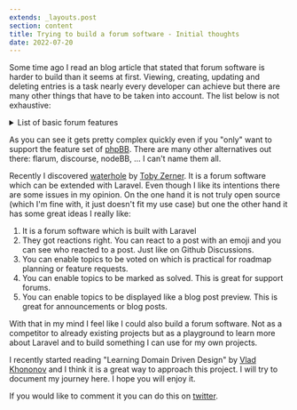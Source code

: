 ```yaml
---
extends: _layouts.post
section: content
title: Trying to build a forum software - Initial thoughts
date: 2022-07-20
---
```


Some time ago I read an blog article that stated that forum software is harder
to build than it seems at first. Viewing, creating, updating and deleting
entries is a task nearly every developer can achieve but there are many other
things that have to be taken into account. The list below is not exhaustive: 

<details id="basic-forum-features">
<summary>List of basic forum features</summary>
<ul>
  <li>User Registration: Allows users to create an account and establish a unique identity within the forum.</li>
  <li>User Profiles: Provides a space for users to customize their profiles, add avatars, and provide information about themselves.</li>
  <li>Threaded Discussions: Enables users to create new discussion threads and reply to existing ones, organizing conversations in a hierarchical manner.</li>
  <li>Categories and Boards: Allows the creation of different categories and boards to organize discussions based on topics or themes.</li>
  <li>Moderation Tools: Provides features for forum moderators to manage and moderate discussions, including the ability to delete posts, ban users, and enforce community guidelines.</li>
  <li>Search Functionality: Enables users to search for specific discussions or topics within the forum.</li>
  <li>Notifications: Alerts users about new posts, replies, or updates to threads they are following.</li>
  <li>User Permissions: Provides various levels of access and permissions to users, such as administrators, moderators, and regular users.</li>
  <li>Post Formatting: Supports basic formatting options like bold, italic, lists, quotes, and hyperlinks to enhance the appearance and readability of posts.</li>
  <li>Multimedia Integration: Enables users to embed images, videos, and other media content within their posts.</li>
  <li>Polls and Surveys: Allows users to create and participate in polls or surveys to gather opinions and feedback.</li>
  <li>User Reputation System: Provides a mechanism for users to rate or give reputation points to each other based on their contributions to the forum.</li>
  <li>Mobile Responsiveness: Ensures that the forum is accessible and usable on mobile devices, with responsive design and optimized user experience.</li>
  <li>Customization Options: Offers customization features, such as customizable themes, colors, and layout options, allowing forum administrators to tailor the appearance of the forum to their liking.</li>
  <li>Analytics and Statistics: Provides administrators with insights into forum usage, user engagement, and other relevant data.</li>
  <li>Integration with Social Media: Allows users to share forum discussions or posts on social media platforms to increase visibility and reach.</li>
</ul>

</details>

As you can see it gets pretty complex quickly even if you "only" want to support
the feature set of [phpBB](https://www.phpbb.com/). There are many other
alternatives out there: flarum, discourse, nodeBB, ... I can't name them all.

Recently I discovered [waterhole](https://waterhole.dev) by [Toby
Zerner](https://twitter.com/tobyzerner). It is a forum software which can be
extended with Laravel. Even though I like its intentions there are some issues
in my opinion. On the one hand it is not truly open source (which I'm fine with,
it just doesn't fit my use case) but one the other hand it has some great ideas
I really like:

1. It is a forum software which is built with Laravel 
2. They got reactions right. You can react to a post with an emoji and you can
   see who reacted to a post. Just like on Github Discussions.
3. You can enable topics to be voted on which is practical for roadmap planning
   or feature requests. 
4. You can enable topics to be marked as solved. This is great for support
   forums.
5. You can enable topics to be displayed like a blog post preview. This is great
   for announcements or blog posts.

With that in my mind I feel like I could also build a forum software. Not as a
competitor to already existing projects but as a playground to learn more about
Laravel and to build something I can use for my own projects.

I recently started reading "Learning Domain Driven Design" by [Vlad
Khononov](https://vladikk.com/page/about/) and I think it is a great way to
approach this project. I will try to document my journey here. I hope you will
enjoy it.

If you would like to comment it you can do this on [twitter](https://twitter.com/alexfwulf/status/1670050990937247745).